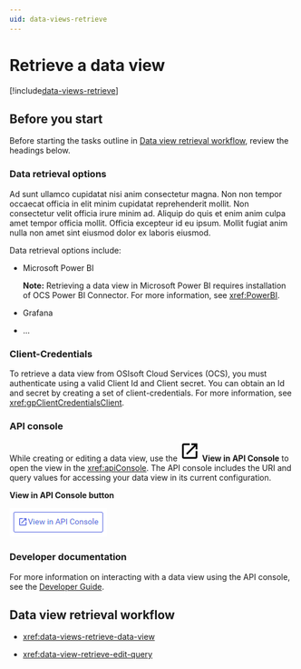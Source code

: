 ```yaml
---
uid: data-views-retrieve
---
```


# Retrieve a data view

[!include[data-views-retrieve](../../_includes/data-views-retrieve.md)]

## Before you start

Before starting the tasks outline in [Data view retrieval workflow](#data-view-retrieval-workflow), review the headings below.

### Data retrieval options

Ad sunt ullamco cupidatat nisi anim consectetur magna. Non non tempor occaecat officia in elit minim cupidatat reprehenderit mollit. Non consectetur velit officia irure minim ad. Aliquip do quis et enim anim culpa amet tempor officia mollit. Officia excepteur id eu ipsum. Mollit fugiat anim nulla non amet sint eiusmod dolor ex laboris eiusmod.

Data retrieval options include:

- Microsoft Power BI

	**Note:** Retrieving a data view in Microsoft Power BI requires installation of OCS Power BI Connector. For more information, see <xref:PowerBI>.

- Grafana

- ...

### Client-Credentials

To retrieve a data view from OSIsoft Cloud Services (OCS), you must authenticate using a valid Client Id and Client secret. You can obtain an Id and secret by creating a set of client-credentials. For more information, see <xref:gpClientCredentialsClient>.

### API console

While creating or editing a data view, use the **![open-in-new](../../_icons/default/open-in-new.svg) View in API Console** to open the view in the <xref:apiConsole>. The API console includes the URI and query values for accessing your data view in its current configuration. 

**View in API Console button**

![view-in-api-console](_images/view-in-api-console.png)

### Developer documentation

For more information on interacting with a data view using the API console, see the [Developer Guide](xref:DataViewsOverview).

## Data view retrieval workflow

- <xref:data-views-retrieve-data-view>

- <xref:data-view-retrieve-edit-query>
